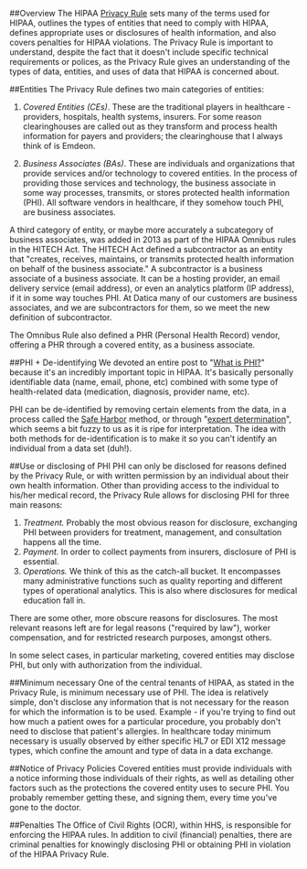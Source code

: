 ##Overview
The HIPAA [Privacy Rule](http://www.hhs.gov/hipaa/for-professionals/privacy/index.html) sets many of the terms used for HIPAA, outlines the types of entities that need to comply with HIPAA, defines appropriate uses or disclosures of health information, and also covers penalties for HIPAA violations. The Privacy Rule is important to understand, despite the fact that it doesn't include specific technical requirements or polices, as the Privacy Rule gives an understanding of the types of data, entities, and uses of data that HIPAA is concerned about.

##Entities
The Privacy Rule defines two main categories of entities:

1. *Covered Entities (CEs)*. These are the traditional players in healthcare - providers, hospitals, health systems, insurers. For some reason clearinghouses are called out as they transform and process health information for payers and providers; the clearinghouse that I always think of is Emdeon.

2. *Business Associates (BAs)*. These are individuals and organizations that provide services and/or technology to covered entities. In the process of providing those services and technology, the business associate in some way processes, transmits, or stores protected health information (PHI). All software vendors in healthcare, if they somehow touch PHI, are business associates.

A third category of entity, or maybe more accurately a subcategory of business associates, was added in 2013 as part of the HIPAA Omnibus rules in the HITECH Act. The HITECH Act defined a subcontractor as an entity that  "creates, receives, maintains, or transmits protected health information on behalf of the business associate." A subcontractor is a business associate of a business associate. It can be a hosting provider, an email delivery service (email address), or even an analytics platform (IP address), if it in some way touches PHI. At Datica many of our customers are business associates, and we are subcontractors for them, so we meet the new definition of subcontractor.

The Omnibus Rule also defined a PHR (Personal Health Record) vendor, offering a PHR through a covered entity, as a business associate.

##PHI + De-identifying
We devoted an entire post to "[What is PHI?](https://datica.com/learn/what-is-protected-health-information-or-phi)" because it's an incredibly important topic in HIPAA. It's basically personally identifiable data (name, email, phone, etc) combined with some type of health-related data (medication, diagnosis, provider name, etc).

PHI can be de-identified by removing certain elements from the data, in a process called the [Safe Harbor](http://www.hhs.gov/ocr/privacy/hipaa/understanding/coveredentities/De-identification/guidance.html#safeharborguidance) method, or through "[expert determination](http://www.hhs.gov/ocr/privacy/hipaa/understanding/coveredentities/De-identification/guidance.html#guidancedetermination)", which seems a bit fuzzy to us as it is ripe for interpretation. The idea with both methods for de-identification is to make it so you can't identify an individual from a data set (duh!).

##Use or disclosing of PHI
PHI can only be disclosed for reasons defined by the Privacy Rule, or with written permission by an individual about their own health information. Other than providing access to the individual to his/her medical record, the Privacy Rule allows for disclosing PHI for three main reasons:

1. *Treatment.* Probably the most obvious reason for disclosure, exchanging PHI between providers for treatment, management, and consultation happens all the time.
2. *Payment.* In order to collect payments from insurers, disclosure of PHI is essential.
3. *Operations.* We think of this as the catch-all bucket. It encompasses many administrative functions such as quality reporting and different types of operational analytics. This is also where disclosures for medical education fall in.

There are some other, more obscure reasons for disclosures. The most relevant reasons left are for legal reasons ("required by law"), worker compensation, and for restricted research purposes, amongst others.

In some select cases, in particular marketing, covered entities may disclose PHI, but only with authorization from the individual.

##Minimum necessary
One of the central tenants of HIPAA, as stated in the Privacy Rule, is minimum necessary use of PHI. The idea is relatively simple, don't disclose any information that is not necessary for the reason for which the information is to be used. Example - if you're trying to find out how much a patient owes for a particular procedure, you probably don't need to disclose that patient's allergies. In healthcare today minimum necessary is usually observed by either specific HL7 or EDI X12 message types, which confine the amount and type of data in a data exchange.

##Notice of Privacy Policies
Covered entities must provide individuals with a notice informing those individuals of their rights, as well as detailing other factors such as the protections the covered entity uses to secure PHI. You probably remember getting these, and signing them, every time you've gone to the doctor.

##Penalties
The Office of Civil Rights (OCR), within HHS, is responsible for enforcing the HIPAA rules. In addition to civil (financial) penalties, there are criminal penalties for knowingly disclosing PHI or obtaining PHI in violation of the HIPAA Privacy Rule.
